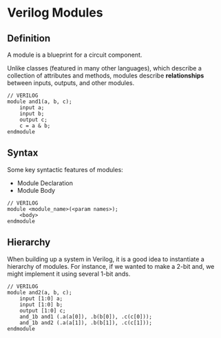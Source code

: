 # Verilog Modules

## Definition

A module is a blueprint for a circuit component. 

Unlike classes \(featured in many other languages\), which describe a collection of attributes and methods, modules describe **relationships** between inputs, outputs, and other modules.

```text
// VERILOG
module and1(a, b, c);
    input a;
    input b;
    output c;
    c = a & b;
endmodule
```

## Syntax

Some key syntactic features of modules:

* Module Declaration
* Module Body

```text
// VERILOG
module <module_name>(<param names>);
    <body>
endmodule
```

## Hierarchy

When building up a system in Verilog, it is a good idea to instantiate a hierarchy of modules. For instance, if we wanted to make a 2-bit and, we might implement it using several 1-bit ands.

```text
// VERILOG
module and2(a, b, c);
    input [1:0] a;
    input [1:0] b;
    output [1:0] c;
    and_1b and1 (.a(a[0]), .b(b[0]), .c(c[0]));
    and_1b and2 (.a(a[1]), .b(b[1]), .c(c[1]));
endmodule
```

